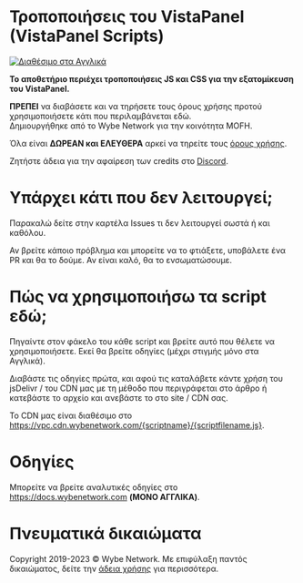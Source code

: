 # Τροποποιήσεις του VistaPanel (VistaPanel Scripts)
[![Διαθέσιμο στα Αγγλικά](https://img.shields.io/badge/ΔΙΑΘΕΣΙΜΟ%20ΣΤΑ-ΑΓΓΛΙΚΑ-red.svg?longcache=true&style=for-the-badge&colorA=2abbea)](../README.md)

**Το αποθετήριο περιέχει τροποποιήσεις JS και CSS για την εξατομίκευση του VistaPanel.**

**ΠΡΕΠΕΙ** να διαβάσετε και να τηρήσετε τους όρους χρήσης προτού χρησιμοποιήσετε κάτι που περιλαμβάνεται εδώ.  
Δημιουργήθηκε από το Wybe Network για την κοινότητα MOFH.

Όλα είναι **ΔΩΡΕΑΝ και ΕΛΕΥΘΕΡΑ** αρκεί να τηρείτε τους [όρους χρήσης](LICENSE.md).

Ζητήστε άδεια για την αφαίρεση των credits στο [Discord](https://discord.gg/TCspBav).

# Υπάρχει κάτι που δεν λειτουργεί;
Παρακαλώ δείτε στην καρτέλα Issues τι δεν λειτουργεί σωστά ή και καθόλου.

Αν βρείτε κάποιο πρόβλημα και μπορείτε να το φτιάξετε, υποβάλετε ένα PR και θα το δούμε. Αν είναι καλό, θα το ενσωματώσουμε.

# Πώς να χρησιμοποιήσω τα script εδώ;
Πηγαίντε στον φάκελο του κάθε script και βρείτε αυτό που θέλετε να χρησιμοποιήσετε. Εκεί θα βρείτε οδηγίες (μέχρι στιγμής μόνο στα Αγγλικά).

Διαβάστε τις οδηγίες πρώτα, και αφού τις καταλάβετε
κάντε χρήση του jsDelivr / του CDN μας με τη μέθοδο που περιγράφεται στο άρθρο ή
κατεβάστε το αρχείο και ανεβάστε το στο site / CDN σας.

Το CDN μας είναι διαθέσιμο στο https://vpc.cdn.wybenetwork.com/{scriptname}/{scriptfilename.js}.

# Οδηγίες

Μπορείτε να βρείτε αναλυτικές οδηγίες στο https://docs.wybenetwork.com **(ΜΟΝΟ ΑΓΓΛΙΚΑ)**.

# Πνευματικά δικαιώματα
Copyright 2019-2023 © Wybe Network. Με επιφύλαξη παντός δικαιώματος, δείτε την [άδεια χρήσης](../LICENSE.md) για περισσότερα.